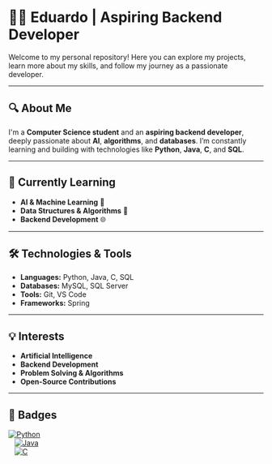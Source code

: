 # 👨‍💻 **Eduardo | Aspiring Backend Developer**

Welcome to my personal repository! Here you can explore my projects, learn more about my skills, and follow my journey as a passionate developer.

---

## 🔍 **About Me**

I'm a **Computer Science student** and an **aspiring backend developer**, deeply passionate about **AI**, **algorithms**, and **databases**. I’m constantly learning and building with technologies like **Python**, **Java**, **C**, and **SQL**.

---

## 🌱 **Currently Learning**

- **AI & Machine Learning** 🤖
- **Data Structures & Algorithms** 🧠
- **Backend Development** 🌐

---

## 🛠️ **Technologies & Tools**

- **Languages:** Python, Java, C, SQL  
- **Databases:** MySQL, SQL Server  
- **Tools:** Git, VS Code  
- **Frameworks:** Spring

---

## 💡 **Interests**

- **Artificial Intelligence**  
- **Backend Development**  
- **Problem Solving & Algorithms**  
- **Open-Source Contributions**

---

## 💼 **Badges**

[![Python](https://img.shields.io/badge/Python-3776AB?style=flat&logo=python&logoColor=white)](https://www.python.org)  
&nbsp;&nbsp;
[![Java](https://img.shields.io/badge/Java-007396?style=flat&logo=java&logoColor=white)](https://www.oracle.com/java/)  
&nbsp;&nbsp;
[![C](https://img.shields.io/badge/C-A8B9CC?style=flat&logo=c&logoColor=white)](https://en.wikipedia.org/wiki/C_(programming_language))


